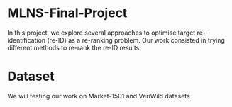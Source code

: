 # MLNS-Final-Project

In this project, we explore several approaches to optimise target re-identification (re-ID) as a re-ranking problem. Our work consisted in trying different methods to re-rank the re-ID results. 

# Dataset 

We will testing our work on Market-1501 and VeriWild datasets 
